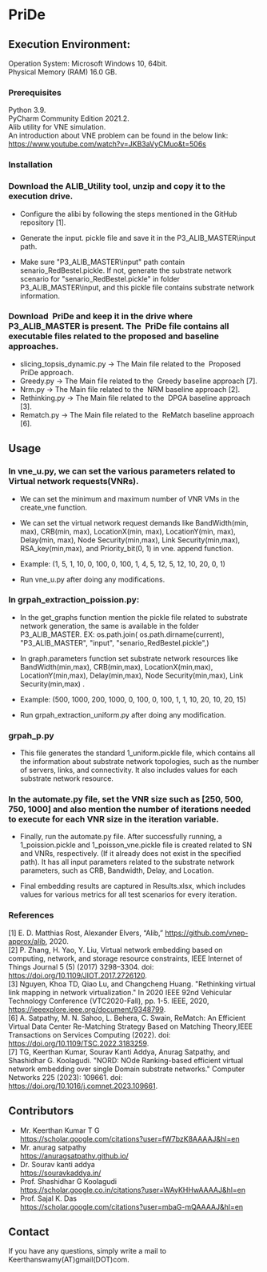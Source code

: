 # PriDe
## Execution Environment:

Operation System: Microsoft Windows 10, 64bit.<br />
Physical Memory (RAM) 16.0 GB.<br />


### Prerequisites

Python 3.9.<br />
PyCharm Community Edition 2021.2. <br />
Alib utility for VNE simulation.<br />
An introduction about VNE problem can be found in the below link:<br />
https://www.youtube.com/watch?v=JKB3aVyCMuo&t=506s<br />

### Installation

###  Download the ALIB_Utility tool, unzip and copy it to the execution drive.<br /> 

- Configure the alibi by following the steps mentioned in the GitHub repository [1]. <br />

- Generate the input. pickle file and save it in the P3_ALIB_MASTER\input path. <br />

- Make sure "P3_ALIB_MASTER\input" path contain senario_RedBestel.pickle. If not, generate the substrate network scenario for "senario_RedBestel.pickle" in folder P3_ALIB_MASTER\input, and this pickle file contains substrate network information.<br />

###   Download  PriDe and keep it in the drive where P3_ALIB_MASTER is present. The  PriDe file contains all executable files related to the proposed and baseline approaches. <br />

- slicing_topsis_dynamic.py -> The Main file related to the  Proposed PriDe approach.<br />
- Greedy.py -> The Main file related to the  Greedy baseline approach [7].<br />
- Nrm.py -> The Main file related to the  NRM baseline approach [2]. <br /> 
- Rethinking.py -> The Main file related to the  DPGA baseline approach [3]. <br />
- Rematch.py -> The Main file related to the  ReMatch  baseline approach [6]. <br />




## Usage

###  In vne_u.py, we can set the various parameters related to Virtual network requests(VNRs).<br />

- We can set the minimum and maximum number of VNR VMs in the create_vne function.<br />

- We can set the virtual network request demands like BandWidth(min, max), CRB(min, max), LocationX(min, max), LocationY(min, max), Delay(min, max), Node Security(min,max), Link Security(min,max), RSA_key(min,max), and Priority_bit(0, 1) in vne. append function. <br />
- Example: (1, 5, 1, 10, 0, 100, 0, 100, 1, 4, 5, 12, 5, 12, 10, 20, 0, 1)<br />

- Run vne_u.py after doing any modifications. <br />

###  In grpah_extraction_poission.py:<br />

- In the get_graphs function mention the pickle file related to substrate network generation, the same is available in the folder P3_ALIB_MASTER. EX: os.path.join( os.path.dirname(current), "P3_ALIB_MASTER", "input", "senario_RedBestel.pickle",)<br />

- In graph.parameters function set substrate network resources like BandWidth(min,max), CRB(min,max), LocationX(min,max), LocationY(min,max), Delay(min,max), Node Security(min,max), Link Security(min,max) .<br />
- Example: (500, 1000, 200, 1000, 0, 100, 0, 100, 1, 1, 10, 20, 10, 20, 15)<br />

- Run grpah_extraction_uniform.py after doing any modification. <br />

### grpah_p.py

- This file generates the standard 1_uniform.pickle file, which contains all the information about substrate network topologies, such as the number of servers, links, and connectivity. It also includes values for each substrate network resource.

### In the automate.py file, set the VNR size such as [250, 500, 750, 1000] and also mention the number of iterations needed to execute for each VNR size in the iteration variable.<br />

- Finally, run the automate.py file. After successfully running, a 1_poission.pickle and 1_poisson_vne.pickle file is created related to SN and VNRs, respectively. (If it already does not exist in the specified path). It has all input parameters related to the substrate network parameters, such as CRB, Bandwidth, Delay, and Location.

- Final embedding results are captured in Results.xlsx, which includes values for various metrics for all test scenarios for every iteration.

### References
[1] E. D. Matthias Rost, Alexander Elvers, “Alib,” https://github.com/vnep-approx/alib, 2020. <br />
[2] P. Zhang, H. Yao, Y. Liu, Virtual network embedding based on computing, network, and storage resource constraints, IEEE Internet of Things Journal 5 (5) (2017) 3298–3304. doi: https://doi.org/10.1109/JIOT.2017.2726120. <br />
[3] Nguyen, Khoa TD, Qiao Lu, and Changcheng Huang. "Rethinking virtual link mapping in network virtualization." In 2020 IEEE 92nd Vehicular Technology Conference (VTC2020-Fall), pp. 1-5. IEEE, 2020, https://ieeexplore.ieee.org/document/9348799. <br />
[6] A. Satpathy, M. N. Sahoo, L. Behera, C. Swain, ReMatch: An Efficient Virtual Data Center Re-Matching Strategy Based on Matching Theory,IEEE Transactions on Services Computing (2022). doi: https://doi.org/10.1109/TSC.2022.3183259. <br />
[7] TG, Keerthan Kumar, Sourav Kanti Addya, Anurag Satpathy, and Shashidhar G. Koolagudi. "NORD: NOde Ranking-based efficient virtual network embedding over single Domain substrate networks." Computer Networks 225 (2023): 109661. doi: https://doi.org/10.1016/j.comnet.2023.109661. <br />

## Contributors
- Mr. Keerthan Kumar T G<br />
https://scholar.google.com/citations?user=fW7bzK8AAAAJ&hl=en <br />
- Mr. anurag satpathy<br />
https://anuragsatpathy.github.io/<br />
- Dr. Sourav kanti addya<br />
https://souravkaddya.in/<br />
- Prof. Shashidhar G Koolagudi <br />
https://scholar.google.co.in/citations?user=WAyKHHwAAAAJ&hl=en <br />
- Prof. Sajal K. Das <br />
https://scholar.google.com/citations?user=mbaG-mQAAAAJ&hl=en <br />

## Contact

If you have any questions, simply write a mail to  Keerthanswamy(AT)gmail(DOT)com.
